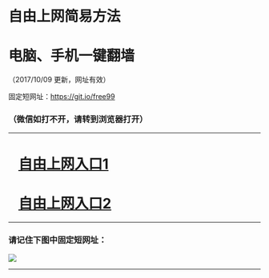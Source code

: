 ﻿# 自由上网简易方法

# 电脑、手机一键翻墙

（2017/10/09 更新，网址有效）

固定短网址：https://git.io/free99

### （微信如打不开，请转到浏览器打开）


***





# &nbsp;&nbsp; <a href="http://ft1221831914.fwq-tz-1001.info/fwqtz01.html?t=100900114451 " target="_blank">自由上网入口1</a>
# &nbsp;&nbsp; <a href="http://ft1759124351.fwq-tz-1002.info/fwqtz02.html?t=10090014018 " target="_blank">自由上网入口2</a>
***

### 请记住下图中固定短网址：

<img src="https://s3-us-west-2.amazonaws.com/fwq-1001/yjfq-20170905okok.png" /> 


***

